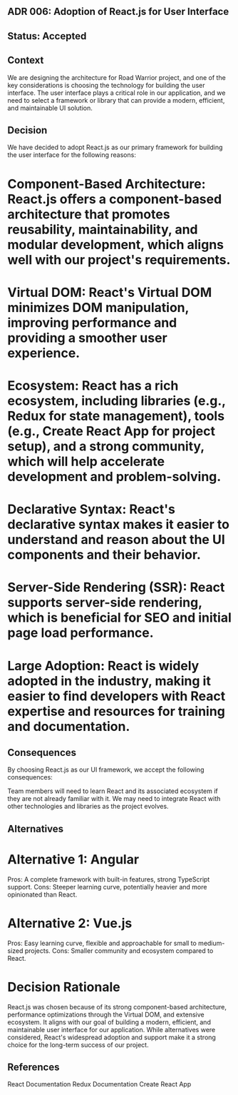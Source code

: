 ## ADR 006: Adoption of React.js for User Interface

## Status: Accepted

## Context
We are designing the architecture for Road Warrior project, and one of the key considerations is choosing the technology for building the user interface. The user interface plays a critical role in our application, and we need to select a framework or library that can provide a modern, efficient, and maintainable UI solution.

## Decision
We have decided to adopt React.js as our primary framework for building the user interface for the following reasons:

# Component-Based Architecture: React.js offers a component-based architecture that promotes reusability, maintainability, and modular development, which aligns well with our project's requirements.

# Virtual DOM: React's Virtual DOM minimizes DOM manipulation, improving performance and providing a smoother user experience.

# Ecosystem: React has a rich ecosystem, including libraries (e.g., Redux for state management), tools (e.g., Create React App for project setup), and a strong community, which will help accelerate development and problem-solving.

# Declarative Syntax: React's declarative syntax makes it easier to understand and reason about the UI components and their behavior.

# Server-Side Rendering (SSR): React supports server-side rendering, which is beneficial for SEO and initial page load performance.

# Large Adoption: React is widely adopted in the industry, making it easier to find developers with React expertise and resources for training and documentation.

## Consequences
By choosing React.js as our UI framework, we accept the following consequences:

Team members will need to learn React and its associated ecosystem if they are not already familiar with it.
We may need to integrate React with other technologies and libraries as the project evolves.
## Alternatives
# Alternative 1: Angular
Pros: A complete framework with built-in features, strong TypeScript support.
Cons: Steeper learning curve, potentially heavier and more opinionated than React.
# Alternative 2: Vue.js
Pros: Easy learning curve, flexible and approachable for small to medium-sized projects.
Cons: Smaller community and ecosystem compared to React.
# Decision Rationale
React.js was chosen because of its strong component-based architecture, performance optimizations through the Virtual DOM, and extensive ecosystem. It aligns with our goal of building a modern, efficient, and maintainable user interface for our application. While alternatives were considered, React's widespread adoption and support make it a strong choice for the long-term success of our project.

## References
React Documentation
Redux Documentation
Create React App